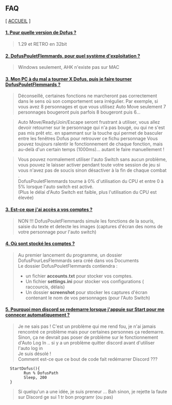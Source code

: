
## FAQ

[ [ACCUEIL](README.md) ]  

#### [1. Pour quelle version de Dofus ?](#nr1) ####

> 1.29 et RETRO en 32bit 

#### [2. DofusPouletFlemmards, pour quel système d'exploitation ?](#nr1) ####

> Windows seulement, AHK n'existe pas sur MAC


#### [3. Mon PC à du mal a tourner X Dofus, puis je faire tourner DofusPouletFlemmards ?](#nr1) ####

> Déconseillé, certaines fonctions ne marcheront pas correctement dans le sens où son comportement sera irrégulier. 
> Par exemple, si vous avez 8 personnages et que vous utilisez Auto Move seulement 7 personnages bougeront puis parfois 8 bougeront puis 6...    
  
> Auto Move/Ready/Join/Escape seront frustrant à utiliser, vous allez devoir retourner sur le personnage qui n'a pas bougé, ou qui ne s'est pas mis prêt etc. en spammant sur la touche qui permet de basculer entre les fenêtres Dofus pour retrouver ce fichu personnage 
> Vous pouvez toujours ralentir le fonctionnement de chaque fonction, mais au-delà d'un certain temps (1000ms)... autant le faire manuellement ! 
  
> Vous pouvez normalement utiliser l'auto Switch sans aucun problème, vous pouvez le laisser activer pendant toute votre session de jeu si vous n'avez pas de soucis sinon désactiver à la fin de chaque combat .   
> DofusPouletFlemmards tourne à 0% d'utilisation du CPU et entre 0 à 5% lorsque l'auto switch est activé.    
>(Plus le délai d'Auto Switch est faible, plus l'utilisation du CPU est élevée) 

#### [3. Est-ce que j'ai accès a vos comptes ?](#nr1) ####

> NON !!! 
> DofusPouletFlemmards simule les fonctions de la souris, saisie du texte et detecte les images (captures d'écran des noms de votre personnage pour l'auto switch) 

#### [4. Où sont stocké les comptes ?](#nr1) ####

> Au premier lancement du programme, un dossier DofusPourLesFlemmards sera créé dans vos Documents      
> Le dossier DofusPouletFlemmards contiendra :
> * un fichier **accounts.txt** pour stocker vos comptes.
> * Un fichier **settings.ini** pour stocker vos configurations ( raccourcis, délais)
> * Un dossier **screenshot** pour stocker les captures d'écran contenant le nom de vos personnages (pour l'Auto Switch)

#### [5. Pourquoi mon discord se redemarre lorsque j'appuie sur Start pour me connecer automatiquement ?](#nr1) ####

> Je ne sais pas ! C'est un problème qui me rend fou, je n'ai jamais rencontré ce problème mais pour certaines personnes ça redemarre.    
> Sinon, ça ne devrait pas poser de problème sur le fonctionnement d'Auto Log In .. si y a un problème quitter discord avant d'utiliser l'auto log in  
> Je suis désolé !   
> Comment est-ce que ce bout de code fait redémarrer Discord ???

```
  StartDofus(){
        Run % DofusPath
        Sleep, 200
  }
```
> Si quelqu'un a une idée, je suis preneur ... Bah sinon, je rejette la faute sur Discord ge sui 1 tr bon programr (ou pas)
